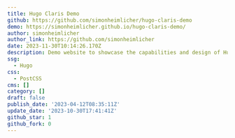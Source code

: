 ```yaml
---
title: Hugo Claris Demo
github: https://github.com/simonheimlicher/hugo-claris-demo
demo: https://simonheimlicher.github.io/hugo-claris-demo/
author: simonheimlicher
author_link: https://github.com/simonheimlicher
date: 2023-11-30T10:14:26.170Z
description: Demo website to showcase the capabilities and design of Hugo theme Claris
ssg:
  - Hugo
css:
  - PostCSS
cms: []
category: []
draft: false
publish_date: '2023-04-12T08:35:11Z'
update_date: '2023-10-30T17:41:41Z'
github_star: 1
github_fork: 0
---
```

